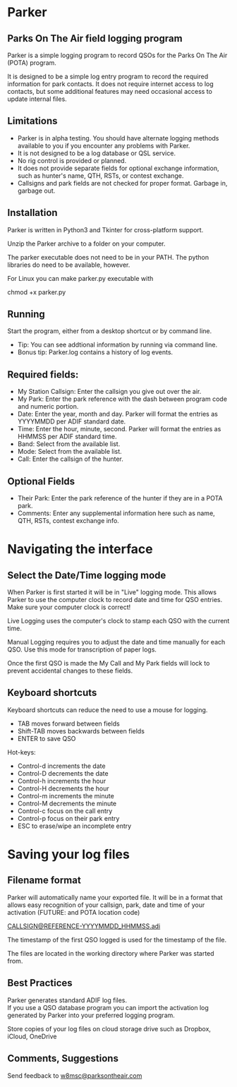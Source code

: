 # Parker
## Parks On The Air field logging program

Parker is a simple logging program to record QSOs for the Parks On The Air (POTA) program.

It is designed to be a simple log entry program to record the required information for park contacts.  It does not require internet access to log contacts, but some additional features may need occasional access to update internal files.

## Limitations

* Parker is in alpha testing.  You should have alternate logging methods available to you if you encounter any problems with Parker.
* It is not designed to be a log database or QSL service.
* No rig control is provided or planned.
* It does not provide separate fields for optional exchange information, such as hunter's name, QTH, RSTs, or contest exchange.
* Callsigns and park fields are not checked for proper format.  Garbage in, garbage out.


## Installation

Parker is written in Python3 and Tkinter for cross-platform support.  

Unzip the Parker archive to a folder on your computer.

The parker executable does not need to be in your PATH.  The python libraries do need to be available, however.

For Linux you can make parker.py executable with

chmod +x parker.py

## Running

Start the program, either from a desktop shortcut or by command line.  
* Tip:  You can see addtional information by running via command line. 
* Bonus tip:  Parker.log contains a history of log events.

## Required fields:

* My Station Callsign:  Enter the callsign you give out over the air.
* My Park:  Enter the park reference with the dash between program code and numeric portion.
* Date:  Enter the year, month and day.  Parker will format the entries as YYYYMMDD per ADIF standard date.
* Time:  Enter the hour, minute, second.  Parker will format the entries as HHMMSS per ADIF standard time.
* Band:  Select from the available list.
* Mode:  Select from the available list.
* Call:  Enter the callsign of the hunter.

## Optional Fields

* Their Park:  Enter the park reference of the hunter if they are in a POTA park.
* Comments:  Enter any supplemental information here such as name, QTH, RSTs, contest exchange info.

# Navigating the interface
## Select the Date/Time logging mode

When Parker is first started it will be in "Live" logging mode.  This allows Parker to use the computer clock to record date and time for QSO entries.  Make sure your computer clock is correct!

Live Logging uses the computer's clock to stamp each QSO with the current time.

Manual Logging requires you to adjust the date and time manually for each QSO.  Use this mode for transcription of paper logs.

Once the first QSO is made the My Call and My Park fields will lock to prevent accidental changes to these fields.

## Keyboard shortcuts

Keyboard shortcuts can reduce the need to use a mouse for logging.

* TAB moves forward between fields
* Shift-TAB moves backwards between fields
* ENTER to save QSO

Hot-keys:
* Control-d increments the date
* Control-D decrements the date
* Control-h increments the hour
* Control-H decrements the hour
* Control-m increments the minute
* Control-M decrements the minute
* Control-c focus on the call entry
* Control-p focus on their park entry
* ESC to erase/wipe an incomplete entry

# Saving your log files

## Filename format
Parker will automatically name your exported file.
It will be in a format that allows easy recognition of your callsign, park, date and time of your activation (FUTURE: and POTA location code)

CALLSIGN@REFERENCE-YYYYMMDD_HHMMSS.adi

The timestamp of the first QSO logged is used for the timestamp of the file.

The files are located in the working directory where Parker was started from.

## Best Practices
Parker generates standard ADIF log files.  
If you use a QSO database program you can import the activation log generated by Parker into your preferred logging program.

Store copies of your log files on cloud storage drive such as Dropbox, iCloud, OneDrive



## Comments, Suggestions

Send feedback to w8msc@parksontheair.com
